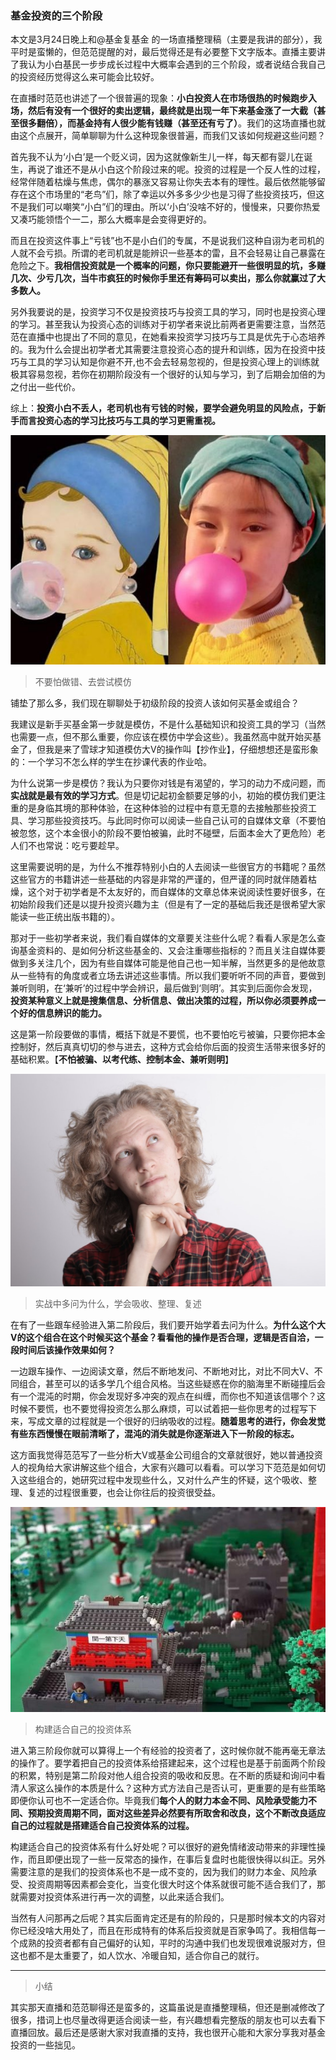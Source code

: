 ### 基金投资的三个阶段

本文是3月24日晚上和@基金复基金 的一场直播整理稿（主要是我讲的部分），我平时是蛮懒的，但范范提醒的对，最后觉得还是有必要整下文字版本。直播主要讲了我认为小白基民一步步成长过程中大概率会遇到的三个阶段，或者说结合我自己的投资经历觉得这么来可能会比较好。

在直播时范范也讲述了一个很普遍的现象：**小白投资人在市场很热的时候跑步入场，然后有没有一个很好的卖出逻辑，最终就是出现一年下来基金涨了一大截（甚至很多翻倍），而基金持有人很少能有钱赚（甚至还有亏了）**。我们的这场直播也就由这个点展开，简单聊聊为什么这种现象很普遍，而我们又该如何规避这些问题？

首先我不认为‘小白’是一个贬义词，因为这就像新生儿一样，每天都有婴儿在诞生，再说了谁还不是从小白这个阶段过来的呢。投资的过程是一个反人性的过程，经常伴随着枯燥与焦虑，偶尔的暴涨又容易让你失去本有的理性。最后依然能够留存在这个市场里的“老鸟”们，除了幸运以外多多少少也是习得了些投资技巧，但这不是我们可以嘲笑“小白”们的理由。所以‘小白’没啥不好的，慢慢来，只要你热爱又凑巧能领悟个一二，那么大概率是会变得更好的。

而且在投资这件事上“亏钱”也不是小白们的专属，不是说我们这种自诩为老司机的人就不会亏损。所谓的老司机就是能辨识一些基本的雷，且不会轻易让自己暴露在危险之下。**我相信投资就是一个概率的问题，你只要能避开一些很明显的坑，多赚几次、少亏几次，当牛市疯狂的时候你手里还有筹码可以卖出，那么你就赢过了大多数人。**

另外我要说的是，投资学习不仅是投资技巧与投资工具的学习，同时也是投资心理的学习。甚至我认为投资心态的训练对于初学者来说比前两者更需要注意，当然范范在直播中也提出了不同的意见，在她看来投资学习技巧与工具是优先于心态培养的。我为什么会提出初学者尤其需要注意投资心态的提升和训练，因为在投资中技巧与工具的学习认知是你避不开,也不会去轻易忽视的，但是投资心理上的训练就极其容易忽视，若你在初期阶段没有一个很好的认知与学习，到了后期会加倍的为之付出一些代价。

综上：**投资小白不丢人，老司机也有亏钱的时候，要学会避免明显的风险点，于新手而言投资心态的学习比技巧与工具的学习更需重视。**

![模仿](../img/tz-3-1.jpg)

> 不要怕做错、去尝试模仿

铺垫了那么多，我们现在聊聊处于初级阶段的投资人该如何买基金或组合？

我建议是新手买基金第一步就是模仿，不是什么基础知识和投资工具的学习（当然也需要一点，但不那么重要，你应该在模仿中学会这些）。我虽然高中就开始买基金了，但我是来了雪球才知道模仿大V的操作叫【抄作业】，仔细想想还是蛮形象的：一个学习不怎么样的学生在抄课代表的作业哈。

为什么说第一步是模仿？我认为只要你对钱是有渴望的，学习的动力不成问题，而**实战就是最有效的学习方式**。但是切记起初金额要足够的小，初始的模仿我们更注重的是身临其境的那种体验，在这种体验的过程中有意无意的去接触那些投资工具、学习那些投资技巧。与此同时你可以阅读一些自己认可的自媒体文章（不要怕被忽悠，这个本金很小的阶段不要怕被骗，此时不碰壁，后面本金大了更危险）老人们不也常说：吃亏要趁早。

这里需要说明的是，为什么不推荐特别小白的人去阅读一些很官方的书籍呢？虽然这些官方的书籍讲述一些基础的内容是非常的严谨的，但严谨的同时就伴随着枯燥，这个对于初学者是不太友好的，而自媒体的文章总体来说阅读性要好很多，在初始阶段我们还是以提升投资兴趣为主（但是有了一定的基础后我还是很希望大家能读一些正统出版书籍的）。

那对于一些初学者来说，我们看自媒体的文章要关注些什么呢？看看人家是怎么查询基金资料的、是如何分析这些基金的、又会注重哪些指标的？而且关注自媒体要做到多关注几个，因为有些自媒体可能是他自己也一知半解，当然更多的是他故意从一些特有的角度或者立场去讲述这些事情。所以我们要听听不同的声音，要做到兼听则明，在‘兼听’的过程中学会辨识，最后做到‘则明’。其实到后面你会发现，**投资某种意义上就是搜集信息、分析信息、做出决策的过程，所以你必须要养成一个好的信息辨识的能力。**

这是第一阶段要做的事情，概括下就是不要慌，也不要怕吃亏被骗，只要你把本金控制好，然后真真切切的参与进去，这种方式会给你后面的投资生活带来很多好的基础积累。【**不怕被骗、以考代练、控制本金、兼听则明**】

![思考](../img/tz-3-2.jpg)

> 实战中多问为什么，学会吸收、整理、复述

在有了一些跟车经验进入第二阶段后，我们要开始学着去问为什么。**为什么这个大V的这个组合在这个时候买这个基金？看看他的操作是否合理，逻辑是否自洽，一段时间后该操作效果如何？**

一边跟车操作、一边阅读文章，然后不断地发问、不断地对比，对比不同大V、不同组合，甚至可以的话多学几个组合风格。当这些疑惑在你的脑海里不断碰撞后会有一个混沌的时期，你会发现好多冲突的观点在纠缠，而你也不知道该信哪个？这时候不要慌，也不要觉得投资怎么那么麻烦，可以试着把一些你思考的过程写下来，写成文章的过程就是一个很好的归纳吸收的过程。**随着思考的进行，你会发觉有些东西慢慢在眼前清晰了，混沌的消失就是你逐渐进入下一阶段的标志。**

这方面我觉得范范写了一些分析大V或基金公司组合的文章就很好，她以普通投资人的视角给大家讲解这些个组合，大家有兴趣可以看看。可以学习下范范是如何切入这些组合的，她研究过程中发现些什么，又对什么产生的怀疑，这个吸收、整理、复述的过程很重要，也会让你往后的投资很受益。

![构件](../img/tz-3-3.jpg)

> 构建适合自己的投资体系

进入第三阶段你就可以算得上一个有经验的投资者了，这时候你就不能再毫无章法的操作了。要学着把自己的投资体系给搭建起来，这个过程也是基于前面两个阶段的积累，特别是第二阶段对他人组合投资的吸收和反思。在不断的质疑和询问中看清人家这么操作的本质是什么？这种方式方法自己是否认可，更重要的是有些策略即便你认可也不一定适合你。毕竟我们**每个人的财力本金不同、风险承受能力不同、预期投资周期不同，面对这些差异必然要有所取舍和改良，这个不断改良适应自己的过程就是搭建适合自己投资体系的过程。**

构建适合自己的投资体系有什么好处呢？可以很好的避免情绪波动带来的非理性操作，而且即便出现了一些一反常态的操作，在事后复盘时也能很快得以纠正。另外需要注意的是我们的投资体系也不是一成不变的，因为我们的财力本金、风险承受、投资周期等因素都会变化，当变化很大时这个体系就很可能不适合我们了，那就需要对投资体系进行再一次的调整，以此来适合我们。

当然有人问那再之后呢？其实后面肯定还是有的阶段的，只是那时候本文的内容对你已经没啥大用处了，而且在形成特有的体系后投资就是百家争鸣了。我相信每一个成熟的投资者都有自己偏好的认知，平时的沟通中我们也发现很难说服对方，但这也都不是太重要了，如人饮水、冷暖自知，适合你自己的就行。

---

> 小结

其实那天直播和范范聊得还是蛮多的，这篇虽说是直播整理稿，但还是删减修改了很多，措词上也尽量改得更适合阅读一些，有兴趣想看完整版的朋友也可以去看下直播回放。最后还是感谢大家对我直播的支持，我也很开心能和大家分享我对基金投资的一些拙见。



	
